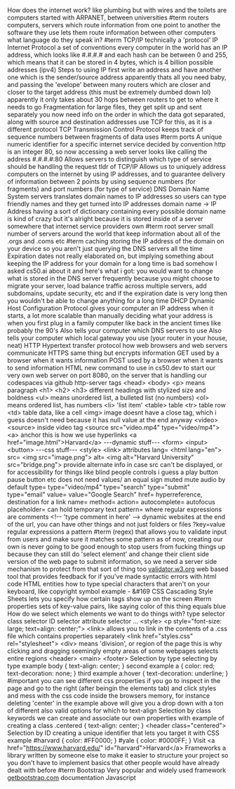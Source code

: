 How does the internet work?
	like plumbing but with wires and the toilets are computers
	started with ARPANET, between universities
	#term routers
		computers, servers which route information from one point to another
		the software they use lets them route information between other computers
		what language do they speak in?
		#term TCP/IP
			technically a 'protocol'
		IP
			Internet Protocol
				a set of conventions
				every computer in the world has an IP address, which looks like #.#.#.# and each hash can be between 0 and 255, which means that it can be stored in 4 bytes, which is 4 billion possible addresses (ipv4)
			Steps to using IP
				first write an address and have another one which is the sender/source address
				apparently thats all you need baby, and passing the 'evelope' between many routers which are closer and closer to the target address (this must be extremely dumbed down lol)
				apparently it only takes about 30 hops between routers to get to where it needs to go
			Fragmentation
				for large files, they get split up and sent separately
				you now need info on the order in which the data got separated, along with source and destination addresses
				use TCP for this, as it is a different protocol
		TCP
			Transmission Control Protocol
			keeps track of sequence numbers between fragments of data
			uses	#term ports
				A unique numeric identifier for a specific internet service
				decided by convention
				http is an integer 80, so now accessing a web server looks like calling the address #.#.#.#:80
				Allows servers to distinguish which type of service should be handling the request
		tldr of TCP/IP
			Allows us to uniquely address computers on the internet by using IP addresses, and to guarantee delivery of information between 2 points by using sequence numbers (for fragments) and port numbers (for type of service)
	DNS
		Domain Name System servers
		translates domain names to IP addresses so users can type friendly names and they get turned into IP addresses
		domain name -> IP Address
			having a sort of dictionary containing every possible domain name is kind of crazy but it's alright because it is stored inside of a server somewhere that internet service providers own
		#term root server
			small number of servers around the world that keep information about all of the .orgs and .coms etc
		#term caching
			storing the IP address of the domain on your device so you aren't just querying the DNS servers all the time
		Expiration dates
			not really elaborated on, but implying something about keeping the IP address for your domain for a long time is bad somehow
			I asked cs50.ai about it and here's what i got:
				you would want to change what is stored in the DNS server frequently because you might choose to migrate your server, load balance traffic across multiple servers, add subdomains, update security, etc and if the expiration date is very long then you wouldn't be able to change anything for a long time
	DHCP
		Dynamic Host Configuration Protocol
		gives your computer an IP address when it starts, a lot more scalable than manually deciding what your address is when you first plug in a family computer like back in the ancient times like probably the 90's
		Also tells your computer which DNS servers to use
		Also tells your computer which local gateway you use (your router in your house, neat)
	HTTP
		Hypertext transfer protocol
		how web browsers and web servers communicate
	HTTPS
		same thing but encrypts information
		GET
			used by a browser when it wants information
		POST
			used by a browser when it wants to send information
HTML
	new command to use in cs50.dev to start our very own web server on port 8080, on the server that is handling our codespaces via github
			http-server
	tags
		\<head>
		\<body>
		\<p> means paragraph
		\<h1> \<h2> \<h3> different headings with stylized size and boldness
		\<ul> means unordered list, a bulleted list (no numbers)
		\<ol> means ordered list, has numbers
		\<li> 'list item'
		\<table> table
		\<tr> table row
		\<td> table data, like a cell
		\<img> image
			doesnt have a close tag, which i guess doesn't need because it has null value  at the end anyway
		\<video>
		\<source>
			inside video tag
			\<source src="video.mp4" type="video/mp4"> 
		\<a> anchor
			this is how we use hyperlinks
			\<a href="image.html">Harvard\</a>
		---dynamic stuff---
		\<form>
		\<input>
		\<button>
		---css stuff---
		\<style>
		\<link>
	attributes
		lang=
			\<html lang="en">
		src=
			\<img src="image.png">
		alt=
			\<img alt="Harvard University" src="bridge.png">
				provide alternate info in case src can't be displayed, or for accessibility for things like blind people
		controls
			i guess a play button pause button etc
			does not need values/ an equal sign
		muted
			mute audio by default
		type=
			type="video/mp4"
			type="search"
			type="submit"
			type="email"
		value=
			value="Google Search"
		href=
			hyperreference, destination for a link
		name=
		method=
		action=
		autocomplete=
		autofocus
		placeholder=
			can hold temporary text
		pattern=
			where regular expressions are
	comments
		\<!-- 'type comment in here' -->
	dynamic websites
		at the end of the url, you can have other things and not just folders or files
			?key=value
	regular expressions
		a pattern #term (regex) that allows you to validate input from users and make sure it matches some pattern
		as of now, creating our own is never going to be good enough to stop users from fucking things up because they can still do 'select element' and change their client side version of the web page to submit information, so we need a server side mechanism to protect from that sort of thing too
	[validator.w3.org](https://validator.w3.org/)
		web based tool that provides feedback for if you've made syntactic errors with html code
	HTML entities
		how to type special characters that aren't on your keyboard, like copyright symbol
		example - &#169
CSS
	Cascading Style Sheets
	lets you specify how certain tags show up on the screen
	#term properties
		sets of key-value pairs, like saying color of this thing equals blue
	How do we select which elements we want to do things with?
		type selector
		class selector
		ID selector
		attribute selector
		...
		\<style>
			\<p style="font-size: large; text=align: center;">
		\<link>
			allows you to link in the contents of a .css file which contains properties separately
			\<link href="styles.css" rel="stylesheet">
		\<div>
			means 'division', or region of the page	
			this is why clicking and dragging seemingly empty areas of some webpages selects entire regions
		\<header>
		\<main>
		\<footer>
	Selection by type
		selecting by type example
			body {
				text-align: center;
			}
		second example
			a {
				color: red;
				text-decoration: none;
			}
		third example
			a:hover {
				text-decoration: underline;
			}
		#important you can see different css properties if you go to inspect in the page and go to the right (after beingin the elements tab) and click styles and mess with the css code inside the browsers memory, for instance deleting 'center' in the example above will give you a drop down with a ton of different also valid options for which to text-align
	Selection by class
		keywords we can create and associate our own properties with
		example of creating a class
			.centered {
				text-align: center;
			}
			\<header class="centered">
	Selection by ID
		creating a unique identifier that lets you target it with CSS
		example
			\#harvard {
				color: \#FF0000;
			}
			\#yale {
				color: \#0000FF;
			}
			Visit \<a href="https://www.harvard.edu/" id="harvard">Harvard\</a>
Frameworks
	a library written by someone else to make it easier to structure your project so you don't have to implement basics that other people would have already dealt with before
	#term Bootstrap
		Very popular and widely used framework
		[getbootstrap.com](https://getbootstrap.com/) documentation
Javascript
	
		
